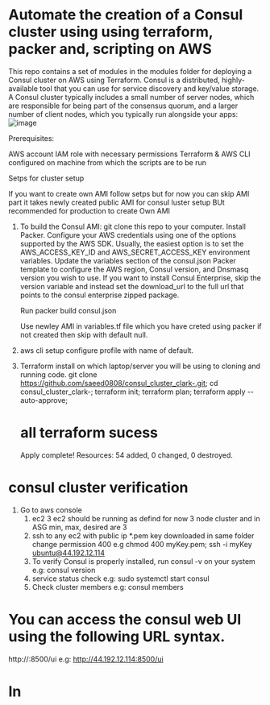# Automate the creation of a Consul cluster using using terraform, packer and, scripting on AWS

This repo contains a set of modules in the modules folder for deploying a Consul cluster on AWS using Terraform. Consul is a distributed, highly-available tool that you can use for service discovery and key/value storage. A Consul cluster typically includes a small number of server nodes, which are responsible for being part of the consensus quorum, and a larger number of client nodes, which you typically run alongside your apps:
![image](https://user-images.githubusercontent.com/46480999/174504530-4f9e9c8c-ed6a-495f-aaeb-5ef8c30ececd.png)

Prerequisites:

AWS account IAM role with necessary permissions Terraform & AWS CLI configured on machine from which the scripts are to be run

Setps for cluster setup

If you want to create own AMI follow setps but for now you can skip AMI part it takes newly created public AMI for consul luster setup 
BUt recommended for production to create Own AMI

1. To build the Consul AMI:
    git clone this repo to your computer.
    Install Packer.
    Configure your AWS credentials using one of the options supported by the AWS SDK. Usually, the easiest option is to set the AWS_ACCESS_KEY_ID and         AWS_SECRET_ACCESS_KEY environment variables.
    Update the variables section of the consul.json Packer template to configure the AWS region, Consul version, and Dnsmasq version you wish to use. If     you want to install Consul Enterprise, skip the version variable and instead set the download_url to the full url that points to the consul       enterprise zipped package.
   
   Run packer build consul.json
   
   Use newley AMI in variables.tf file which you have creted using packer if not created then skip with default null.

1. aws cli setup configure profile with name of default.
2. Terraform install on which laptop/server you will be using to cloning and running code.
    git clone https://github.com/saeed0808/consul_cluster_clark-.git;
    cd consul_cluster_clark-;
    terraform init;
    terraform plan;
    terraform apply --auto-approve;
    
    # all terraform sucess 
    Apply complete! Resources: 54 added, 0 changed, 0 destroyed.
    
 
# consul cluster verification
1. Go to aws console 
   1. ec2 3 ec2 should be running as defind for now 3 node cluster and in ASG min, max, desired are 3
   2. ssh to any ec2 with public ip *.pem key downloaded in same folder change permission 400
      e.g chmod 400 myKey.pem; ssh -i myKey ubuntu@44.192.12.114 
   3. To verify Consul is properly installed, run consul -v on your system
      e.g: consul version
   5. service status check
      e.g: sudo systemctl start consul
   7. Check cluster members 
      e.g: consul members
      
# You can access the consul web UI using the following URL syntax.
   http://<consul-IP>:8500/ui
   e.g:  http://44.192.12.114:8500/ui
 
  
 # In 
 
 


